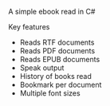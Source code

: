 A simple ebook read in C#

Key features
  * Reads RTF documents
  * Reads PDF documents
  * Reads EPUB documents
  * Speak output
  * History of books read
  * Bookmark per document
  * Multiple font sizes
